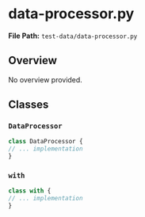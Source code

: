 # data-processor.py

**File Path:** `test-data/data-processor.py`

## Overview

No overview provided.

## Classes

### `DataProcessor`

```typescript
class DataProcessor {
// ... implementation
}
```

### `with`

```typescript
class with {
// ... implementation
}
```

